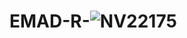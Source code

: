 # EMAD-R-![NV22175](https://github.com/user-attachments/assets/ff6f0ff1-0499-469f-950b-925a616dcc8b)
